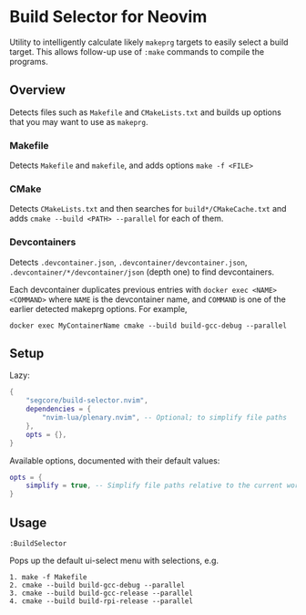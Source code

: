 # Build Selector for Neovim

Utility to intelligently calculate likely `makeprg` targets to easily select a
build target. This allows follow-up use of `:make` commands to compile the
programs.

## Overview

Detects files such as `Makefile` and `CMakeLists.txt` and builds up options
that you may want to use as `makeprg`.

### Makefile

Detects `Makefile` and `makefile`, and adds options `make -f <FILE>`

### CMake

Detects `CMakeLists.txt` and then searches for `build*/CMakeCache.txt` and adds
`cmake --build <PATH> --parallel` for each of them.

### Devcontainers

Detects `.devcontainer.json`, `.devcontainer/devcontainer.json`,
`.devcontainer/*/devcontainer/json` (depth one) to find devcontainers.

Each devcontainer duplicates previous entries with
`docker exec <NAME> <COMMAND>` where `NAME` is the devcontainer name, and
`COMMAND` is one of the earlier detected makeprg options. For example,

```
docker exec MyContainerName cmake --build build-gcc-debug --parallel
```

## Setup

Lazy:

```lua
{
    "segcore/build-selector.nvim",
    dependencies = {
        "nvim-lua/plenary.nvim", -- Optional; to simplify file paths
    },
    opts = {},
}
```

Available options, documented with their default values:

```lua
opts = {
    simplify = true, -- Simplify file paths relative to the current working directory
}
```

## Usage

```
:BuildSelector
```

Pops up the default ui-select menu with selections, e.g.

```
1. make -f Makefile
2. cmake --build build-gcc-debug --parallel
3. cmake --build build-gcc-release --parallel
4. cmake --build build-rpi-release --parallel
```
